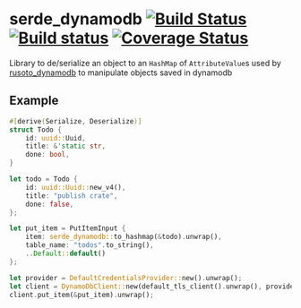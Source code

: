 #  serde_dynamodb [![Build Status](https://travis-ci.org/mockersf/serde_dynamodb.svg?branch=master)](https://travis-ci.org/mockersf/serde_dynamodb) [![Build status](https://ci.appveyor.com/api/projects/status/jnckw7ll01cberis?svg=true)](https://ci.appveyor.com/project/mockersf/serde-dynamodb) [![Coverage Status](https://coveralls.io/repos/github/mockersf/serde_dynamodb/badge.svg?branch=master)](https://coveralls.io/github/mockersf/serde_dynamodb?branch=master)

Library to de/serialize an object to an `HashMap` of `AttributeValue`s used by [rusoto_dynamodb](https://crates.io/crates/rusoto_dynamodb) to manipulate objects saved in dynamodb

## Example

```rust
#[derive(Serialize, Deserialize)]
struct Todo {
    id: uuid::Uuid,
    title: &'static str,
    done: bool,
}

let todo = Todo {
    id: uuid::Uuid::new_v4(),
    title: "publish crate",
    done: false,
};

let put_item = PutItemInput {
    item: serde_dynamodb::to_hashmap(&todo).unwrap(),
    table_name: "todos".to_string(),
    ..Default::default()
};

let provider = DefaultCredentialsProvider::new().unwrap();
let client = DynamoDbClient::new(default_tls_client().unwrap(), provider, Region::UsEast1);
client.put_item(&put_item).unwrap();
```

